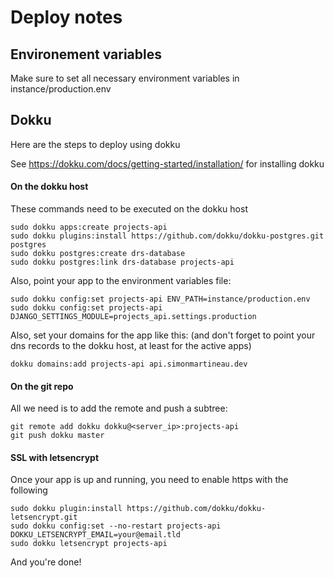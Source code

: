 # Deploy notes
## Environement variables
Make sure to set all necessary environment variables in instance/production.env

## Dokku
Here are the steps to deploy using dokku

See https://dokku.com/docs/getting-started/installation/ for installing dokku
#### On the dokku host
These commands need to be executed on the dokku host
```shell script
sudo dokku apps:create projects-api
sudo dokku plugins:install https://github.com/dokku/dokku-postgres.git postgres
sudo dokku postgres:create drs-database
sudo dokku postgres:link drs-database projects-api
```

Also, point your app to the environment variables file:
```shell script
sudo dokku config:set projects-api ENV_PATH=instance/production.env
sudo dokku config:set projects-api DJANGO_SETTINGS_MODULE=projects_api.settings.production
```

Also, set your domains for the app like this: (and don't forget to point your dns records to the dokku host,
at least for the active apps)
```shell script
dokku domains:add projects-api api.simonmartineau.dev
```

#### On the git repo
All we need is to add the remote and push a subtree:
```shell script
git remote add dokku dokku@<server_ip>:projects-api
git push dokku master
```

#### SSL with letsencrypt
Once your app is up and running, you need to enable https with the following
```shell script
sudo dokku plugin:install https://github.com/dokku/dokku-letsencrypt.git
sudo dokku config:set --no-restart projects-api DOKKU_LETSENCRYPT_EMAIL=your@email.tld
sudo dokku letsencrypt projects-api
```

And you're done!